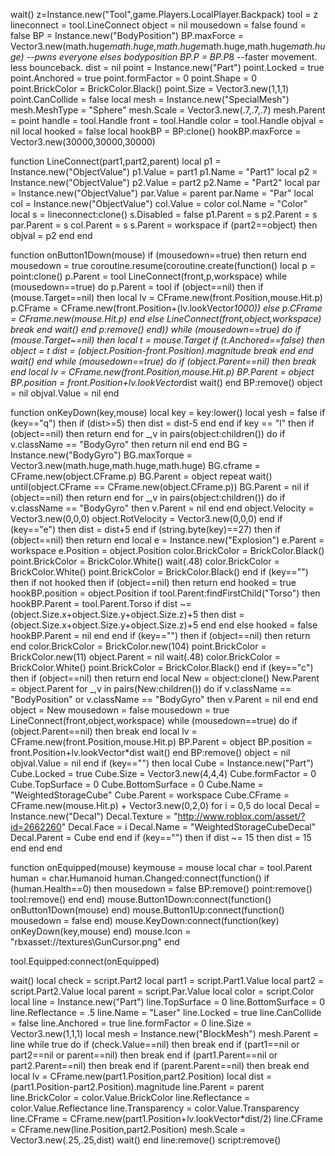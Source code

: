 wait() 
z=Instance.new("Tool",game.Players.LocalPlayer.Backpack)
tool = z
lineconnect = tool.LineConnect
object = nil
mousedown = false
found = false
BP = Instance.new("BodyPosition")
BP.maxForce = Vector3.new(math.huge*math.huge,math.huge*math.huge,math.huge*math.huge) --pwns everyone elses bodyposition
BP.P = BP.P*8 --faster movement. less bounceback.
dist = nil
point = Instance.new("Part")
point.Locked = true
point.Anchored = true
point.formFactor = 0
point.Shape = 0
point.BrickColor = BrickColor.Black() 
point.Size = Vector3.new(1,1,1)
point.CanCollide = false
local mesh = Instance.new("SpecialMesh")
mesh.MeshType = "Sphere"
mesh.Scale = Vector3.new(.7,.7,.7)
mesh.Parent = point
handle = tool.Handle
front = tool.Handle
color = tool.Handle
objval = nil
local hooked = false 
local hookBP = BP:clone() 
hookBP.maxForce = Vector3.new(30000,30000,30000) 

function LineConnect(part1,part2,parent)
	local p1 = Instance.new("ObjectValue")
	p1.Value = part1
	p1.Name = "Part1"
	local p2 = Instance.new("ObjectValue")
	p2.Value = part2
	p2.Name = "Part2"
	local par = Instance.new("ObjectValue")
	par.Value = parent
	par.Name = "Par"
	local col = Instance.new("ObjectValue")
	col.Value = color
	col.Name = "Color"
	local s = lineconnect:clone()
	s.Disabled = false
	p1.Parent = s
	p2.Parent = s
	par.Parent = s
	col.Parent = s
	s.Parent = workspace
	if (part2==object) then
		objval = p2
	end
end

function onButton1Down(mouse)
	if (mousedown==true) then return end
	mousedown = true
	coroutine.resume(coroutine.create(function()
		local p = point:clone()
		p.Parent = tool
		LineConnect(front,p,workspace)
		while (mousedown==true) do
			p.Parent = tool
			if (object==nil) then
				if (mouse.Target==nil) then
					local lv = CFrame.new(front.Position,mouse.Hit.p)
					p.CFrame = CFrame.new(front.Position+(lv.lookVector*1000))
				else
					p.CFrame = CFrame.new(mouse.Hit.p)
				end
			else
				LineConnect(front,object,workspace)
				break
			end
			wait()
		end
		p:remove()
	end))
	while (mousedown==true) do
		if (mouse.Target~=nil) then
			local t = mouse.Target
			if (t.Anchored==false) then
				object = t
				dist = (object.Position-front.Position).magnitude
				break
			end
		end
		wait()
	end
	while (mousedown==true) do
		if (object.Parent==nil) then break end
		local lv = CFrame.new(front.Position,mouse.Hit.p)
		BP.Parent = object
		BP.position = front.Position+lv.lookVector*dist
		wait()
	end
	BP:remove()
	object = nil
	objval.Value = nil
end

function onKeyDown(key,mouse) 
	local key = key:lower() 
	local yesh = false 
	if (key=="q") then 
		if (dist>=5) then 
			dist = dist-5 
		end 
	end 
	if key == "l" then 
	if (object==nil) then return end 
	for _,v in pairs(object:children()) do 
	if v.className == "BodyGyro" then 
	return nil 
	end 
	end 
	BG = Instance.new("BodyGyro") 
	BG.maxTorque = Vector3.new(math.huge,math.huge,math.huge) 
	BG.cframe = CFrame.new(object.CFrame.p) 
	BG.Parent = object 
	repeat wait() until(object.CFrame == CFrame.new(object.CFrame.p)) 
	BG.Parent = nil 
	if (object==nil) then return end 
	for _,v in pairs(object:children()) do 
	if v.className == "BodyGyro" then 
	v.Parent = nil 
	end 
	end 
	object.Velocity = Vector3.new(0,0,0) 
	object.RotVelocity = Vector3.new(0,0,0) 
	end 
	if (key=="e") then
		dist = dist+5
	end
	if (string.byte(key)==27) then 
		if (object==nil) then return end
		local e = Instance.new("Explosion")
		e.Parent = workspace
		e.Position = object.Position
		color.BrickColor = BrickColor.Black()
		point.BrickColor = BrickColor.White() 
		wait(.48)
		color.BrickColor = BrickColor.White() 
		point.BrickColor = BrickColor.Black() 
	end
	if (key=="") then 
		if not hooked then 
		if (object==nil) then return end 
		hooked = true 
		hookBP.position = object.Position 
		if tool.Parent:findFirstChild("Torso") then 
		hookBP.Parent = tool.Parent.Torso 
		if dist ~= (object.Size.x+object.Size.y+object.Size.z)+5 then 
		dist = (object.Size.x+object.Size.y+object.Size.z)+5 
		end 
		end 
		else 
		hooked = false 
		hookBP.Parent = nil 
		end 
	end 
	if (key=="") then 
		if (object==nil) then return end 
		color.BrickColor = BrickColor.new(104) 
		point.BrickColor = BrickColor.new(11) 
		object.Parent = nil 
		wait(.48) 
		color.BrickColor = BrickColor.White() 
		point.BrickColor = BrickColor.Black() 
	end 
	if (key=="c") then 
	if (object==nil) then return end 
	local New = object:clone() 
	New.Parent = object.Parent 
	for _,v in pairs(New:children()) do 
	if v.className == "BodyPosition" or v.className == "BodyGyro" then 
	v.Parent = nil 
	end 
	end 
	object = New 
	mousedown = false 
	mousedown = true 
	LineConnect(front,object,workspace) 
		while (mousedown==true) do
		if (object.Parent==nil) then break end
		local lv = CFrame.new(front.Position,mouse.Hit.p)
		BP.Parent = object
		BP.position = front.Position+lv.lookVector*dist
		wait()
	end
	BP:remove()
	object = nil
	objval.Value = nil
	end 
	if (key=="") then 
		local Cube = Instance.new("Part") 
		Cube.Locked = true 
		Cube.Size = Vector3.new(4,4,4) 
		Cube.formFactor = 0 
		Cube.TopSurface = 0 
		Cube.BottomSurface = 0 
		Cube.Name = "WeightedStorageCube" 
		Cube.Parent = workspace 
		Cube.CFrame = CFrame.new(mouse.Hit.p) + Vector3.new(0,2,0) 
		for i = 0,5 do 
			local Decal = Instance.new("Decal") 
			Decal.Texture = "http://www.roblox.com/asset/?id=2662260" 
			Decal.Face = i 
			Decal.Name = "WeightedStorageCubeDecal" 
			Decal.Parent = Cube 
		end 
	end 
	if (key=="") then 
		if dist ~= 15 then 
			dist = 15 
		end 
	end 
end

function onEquipped(mouse)
	keymouse = mouse
	local char = tool.Parent
	human = char.Humanoid
	human.Changed:connect(function() if (human.Health==0) then mousedown = false BP:remove() point:remove() tool:remove() end end)
	mouse.Button1Down:connect(function() onButton1Down(mouse) end)
	mouse.Button1Up:connect(function() mousedown = false end)
	mouse.KeyDown:connect(function(key) onKeyDown(key,mouse) end)
	mouse.Icon = "rbxasset://textures\\GunCursor.png"
end

tool.Equipped:connect(onEquipped)


wait()
local check = script.Part2
local part1 = script.Part1.Value
local part2 = script.Part2.Value
local parent = script.Par.Value
local color = script.Color
local line = Instance.new("Part")
line.TopSurface = 0
line.BottomSurface = 0
line.Reflectance = .5
line.Name = "Laser"
line.Locked = true
line.CanCollide = false
line.Anchored = true
line.formFactor = 0
line.Size = Vector3.new(1,1,1)
local mesh = Instance.new("BlockMesh")
mesh.Parent = line
while true do
	if (check.Value==nil) then break end
	if (part1==nil or part2==nil or parent==nil) then break end
	if (part1.Parent==nil or part2.Parent==nil) then break end
	if (parent.Parent==nil) then break end
	local lv = CFrame.new(part1.Position,part2.Position)
	local dist = (part1.Position-part2.Position).magnitude
	line.Parent = parent
	line.BrickColor = color.Value.BrickColor
	line.Reflectance = color.Value.Reflectance
	line.Transparency = color.Value.Transparency
	line.CFrame = CFrame.new(part1.Position+lv.lookVector*dist/2)
	line.CFrame = CFrame.new(line.Position,part2.Position)
	mesh.Scale = Vector3.new(.25,.25,dist)
	wait()
end
line:remove()
script:remove() 
